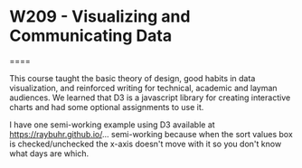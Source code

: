 # W209 - Visualizing and Communicating Data
====

This course taught the basic theory of design, good habits in data visualization, and reinforced writing for technical, academic and layman audiences. We learned that D3 is a javascript library for creating interactive charts and had some optional assignments to use it. 

I have one semi-working example using D3 available at https://raybuhr.github.io/... semi-working because when the sort values box is checked/unchecked the x-axis doesn't move with it so you don't know what days are which.
